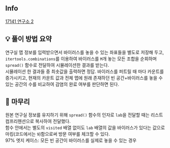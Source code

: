 ## Info
[17141 연구소 2](https://www.acmicpc.net/problem/17141)

## 💡 풀이 방법 요약
연구실 맵 정보를 입력받으면서 바이러스를 놓을 수 있는 좌표들을 별도로 저장해 두고, `itertools.combinations`를 이용하여 바이러스를 `M`개 놓는 모든 조합을 순회하며 `spread()` 함수로 전달하여 시뮬레이션한 결과를 받는다.  
시뮬레이션 한 결과들 중 최솟값을 출력하면 정답. 바이러스를 퍼트릴 때 마다 카운트를 증가시키고, 현재의 카운트 값과 전체 맵에 원래 존재하던 빈 공간+바이러스를 놓을 수 있는 공간의 수를 비교하여 감염의 완료 여부를 판단하면 된다.

## 🙂 마무리
원본 연구실 정보를 유지하기 위해 `spread()` 함수의 인자로 `lab`을 전달할 때는 리스트 컴프리헨션으로 복사하여 전달했다.  
함수 안에서는 별도의 `visited` 배열 없이도 `lab` 배열의 값을 바이러스가 있다는 값으로 마킹(코드에서는 `9`)함으로써 방문 여부를 체크할 수 있다.  
97% 엣지 케이스: 모든 빈 공간이 바이러스를 실제로 놓을 수 있는 경우

